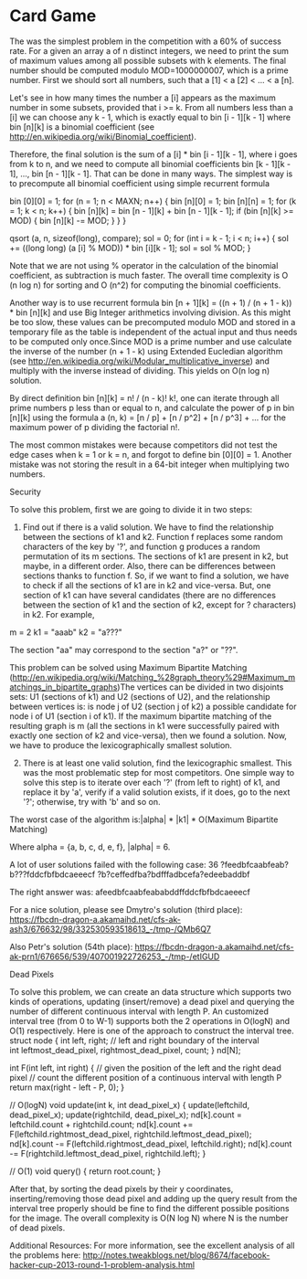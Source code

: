 # Card Game

The was the simplest problem in the competition with a 60% of success rate. For
a given an array a of n distinct integers, we need to print the sum of maximum
values among all possible subsets with k elements. The final number should be
computed modulo MOD=1000000007, which is a prime number. First we should sort
all numbers, such that a [1] < a [2] < ... < a [n].

Let's see in how many times the number a [i] appears as the maximum number in
some subsets, provided that i >= k. From all numbers less than a [i] we can
choose any k - 1, which is exactly equal to bin [i - 1][k - 1] where bin [n][k]
is a binomial coefficient (see http://en.wikipedia.org/wiki/Binomial_coefficient).

Therefore, the final solution is the sum of a [i] * bin [i - 1][k - 1], where i
goes from k to n, and we need to compute all binomial coefficients bin [k -
1][k - 1], ..., bin [n - 1][k - 1]. That can be done in many ways. The simplest
way is to precompute all binomial coefficient using simple recurrent formula

  bin [0][0] = 1;
  for (n = 1; n < MAXN; n++) {
    bin [n][0] = 1;
    bin [n][n] = 1;
    for (k = 1; k < n; k++) {
      bin [n][k] = bin [n - 1][k] + bin [n - 1][k - 1];
      if (bin [n][k] >= MOD) {
        bin [n][k] -= MOD;
      }
    }
  }

  qsort (a, n, sizeof(long), compare);
  sol = 0;
  for (int i = k - 1; i < n; i++) {
    sol += ((long long) (a [i] % MOD)) * bin [i][k - 1];
    sol = sol % MOD;
  }

Note that we are not using % operator in the calculation of the binomial
coefficient, as subtraction is much faster. The overall time complexity is O (n
log n) for sorting and O (n^2) for computing the binomial coefficients.

Another way is to use recurrent formula bin [n + 1][k] = ((n + 1) / (n + 1 -
k)) * bin [n][k] and use Big Integer arithmetics involving division. As this
might be too slow, these values can be precomputed modulo MOD and stored in a
temporary file as the table is independent of the actual input and thus needs
to be computed only once.Since MOD is a prime number and use calculate the
inverse of the number (n + 1 - k) using Extended Eucledian algorithm (see
http://en.wikipedia.org/wiki/Modular_multiplicative_inverse) and multiply with
the inverse instead of dividing. This yields on O(n log n) solution.

By direct definition bin [n][k] = n! / (n - k)! k!, one can iterate through all
prime numbers p less than or equal to n, and calculate the power of p in bin
[n][k] using the formula a (n, k) = [n / p] + [n / p^2] + [n / p^3] + ... for
the maximum power of p dividing the factorial n!.

The most common mistakes were because competitors did not test the edge cases
when k = 1 or k = n, and forgot to define bin [0][0] = 1. Another mistake was
not storing the result in a 64-bit integer when multiplying two numbers.


Security

To solve this problem, first we are going to divide it in two steps:

1. Find out if there is a valid solution. We have to find the relationship between the sections of k1 and k2. Function f replaces some random characters of the key by '?', and function g produces a random permutation of its m sections. The sections of k1 are present in k2, but maybe, in a different order. Also, there can be differences between sections thanks to function f. So, if we want to find a solution, we have to check if all the sections of k1 are in k2 and vice-versa. But, one section of k1 can have several candidates (there are no differences between the section of k1 and the section of k2, except for ? characters) in k2. For example,

m = 2
k1 = "aaab"
k2 = "a???"

The section "aa" may correspond to the section "a?" or "??".

This problem can be solved using Maximum Bipartite Matching (http://en.wikipedia.org/wiki/Matching_%28graph_theory%29#Maximum_matchings_in_bipartite_graphs)The vertices can be divided in two disjoints sets: U1 (sections of k1) and U2 (sections of U2), and the relationship between vertices is: is node j of U2 (section j of k2) a possible candidate for node i of U1 (section i of k1). If the maximum bipartite matching of the resulting graph is m (all the sections in k1 were successfully paired with exactly one section of k2 and vice-versa), then we found a solution. Now, we have to produce the lexicographically smallest solution.

2. There is at least one valid solution, find the lexicographic smallest. This was the most problematic step for most competitors. One simple way to solve this step is to iterate over each '?' (from left to right) of k1, and replace it by 'a', verify if a valid solution exists, if it does, go to the next '?'; otherwise, try with 'b' and so on.

The worst case of the algorithm is:|alpha| * |k1| * O(Maximum Bipartite Matching)

Where alpha = {a, b, c, d, e, f}, |alpha| = 6.

A lot of user solutions failed with the following case:
36
?feedbfcaabfeab?b???fddcfbfbdcaeeecf
?b?ceffedfba?bdfffadbcefa?edeebaddbf

The right answer was:
afeedbfcaabfeababddffddcfbfbdcaeeecf

For a nice solution, please see Dmytro's solution (third place):
https://fbcdn-dragon-a.akamaihd.net/cfs-ak-ash3/676632/98/332530593518613_-/tmp-/QMb6Q7

Also Petr's solution (54th place): https://fbcdn-dragon-a.akamaihd.net/cfs-ak-prn1/676656/539/407001922726253_-/tmp-/etIGUD


Dead Pixels

To solve this problem, we can create an data structure which supports two kinds of operations, updating (insert/remove) a dead pixel and querying the number of different continuous interval with length P. An customized interval tree (from 0 to W-1) supports both the 2 operations in O(logN) and O(1) respectively. Here is one of the approach to construct the interval tree.
struct node {
   int left, right; // left and right boundary of the interval   
   int leftmost_dead_pixel, rightmost_dead_pixel, count;
} nd[N];


int F(int left, int right) {
   // given the position of the left and the right dead pixel
   // count the different position of a continuous interval with length P
   return max(right - left - P, 0);
}

// O(logN)
void update(int k, int dead_pixel_x) {
   update(leftchild, dead_pixel_x);
   update(rightchild, dead_pixel_x);
   nd[k].count = leftchild.count + rightchild.count;
   nd[k].count += F(leftchild.rightmost_dead_pixel, rightchild.leftmost_dead_pixel);
   nd[k].count -= F(leftchild.rightmost_dead_pixel, leftchild.right);
   nd[k].count -= F(rightchild.leftmost_dead_pixel, rightchild.left);
}

// O(1)
void query() {
   return root.count;
}

After that, by sorting the dead pixels by their y coordinates, inserting/removing those dead pixel and adding up the query result from the interval tree properly should be fine to find the different possible positions for the image. The overall complexity is O(N log N) where N is the number of dead pixels.


Additional Resources:
For more information, see the excellent analysis of all the problems here: http://notes.tweakblogs.net/blog/8674/facebook-hacker-cup-2013-round-1-problem-analysis.html
